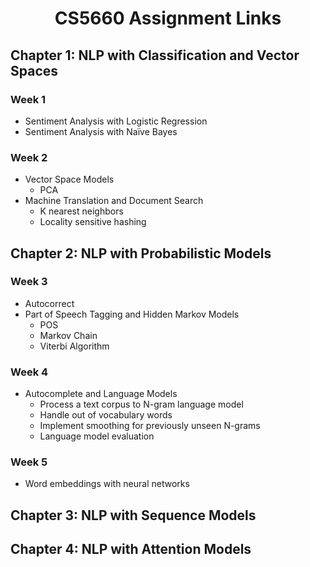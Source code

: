 # <p align="center">CS5660 Assignment Links</p>

## Chapter 1: NLP with Classification and Vector Spaces

### Week 1

- Sentiment Analysis with Logistic Regression
- Sentiment Analysis with Naïve Bayes

### Week 2

- Vector Space Models
  - PCA
- Machine Translation and Document Search
  - K nearest neighbors
  - Locality sensitive hashing

## Chapter 2: NLP with Probabilistic Models

### Week 3

- Autocorrect
- Part of Speech Tagging and Hidden Markov Models
  - POS
  - Markov Chain
  - Viterbi Algorithm

### Week 4

- Autocomplete and Language Models
  - Process a text corpus to N-gram language model
  - Handle out of vocabulary words
  - Implement smoothing for previously unseen N-grams
  - Language model evaluation

### Week 5

- Word embeddings with neural networks

## Chapter 3: NLP with Sequence Models

## Chapter 4: NLP with Attention Models
